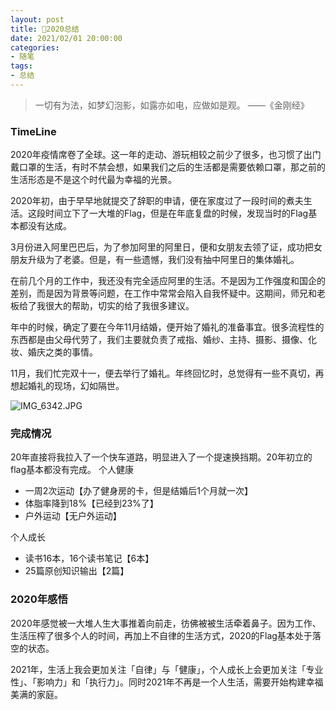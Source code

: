 ```yaml
---
layout: post
title: 🤟2020总结
date: 2021/02/01 20:00:00
categories:
- 随笔
tags:
- 总结
---
```


> 一切有为法，如梦幻泡影，如露亦如电，应做如是观。
> ——《金刚经》



### TimeLine


2020年疫情席卷了全球。这一年的走动、游玩相较之前少了很多，也习惯了出门戴口罩的生活，有时不禁会想，如果我们之后的生活都是需要依赖口罩，那之前的生活形态是不是这个时代最为幸福的光景。


2020年初，由于早早地就提交了辞职的申请，便在家度过了一段时间的煮夫生活。这段时间立下了一大堆的Flag，但是在年底复盘的时候，发现当时的Flag基本都没有达成。


3月份进入阿里巴巴后，为了参加阿里的阿里日，便和女朋友去领了证，成功把女朋友升级为了老婆。但是，有一些遗憾，我们没有抽中阿里日的集体婚礼。


在前几个月的工作中，我还没有完全适应阿里的生活。不是因为工作强度和国企的差别，而是因为背景等问题，在工作中常常会陷入自我怀疑中。这期间，师兄和老板给了我很大的帮助，切实的给了我很多建议。


年中的时候，确定了要在今年11月结婚，便开始了婚礼的准备事宜。很多流程性的东西都是由父母代劳了，我们主要就负责了戒指、婚纱、主持、摄影、摄像、化妆、婚庆之类的事情。


11月，我们忙完双十一，便去举行了婚礼。年终回忆时，总觉得有一些不真切，再想起婚礼的现场，幻如隔世。


![IMG_6342.JPG](https://pics.naaln.com/blog/2020-02-01-031633.jpeg-basicBlog)



### 完成情况


20年直接将我拉入了一个快车道路，明显进入了一个提速换挡期。20年初立的flag基本都没有完成。
个人健康

- 一周2次运动【办了健身房的卡，但是结婚后1个月就一次】
- 体脂率降到18%【已经到23%了】
- 户外运动【无户外运动】

个人成长

- 读书16本，16个读书笔记【6本】
- 25篇原创知识输出【2篇】



### 2020年感悟


2020年感觉被一大堆人生大事推着向前走，彷佛被被生活牵着鼻子。因为工作、生活压榨了很多个人的时间，再加上不自律的生活方式，2020的Flag基本处于落空的状态。


2021年，生活上我会更加关注「自律」与「健康」，个人成长上会更加关注「专业性」、「影响力」和「执行力」。同时2021年不再是一个人生活，需要开始构建幸福美满的家庭。
